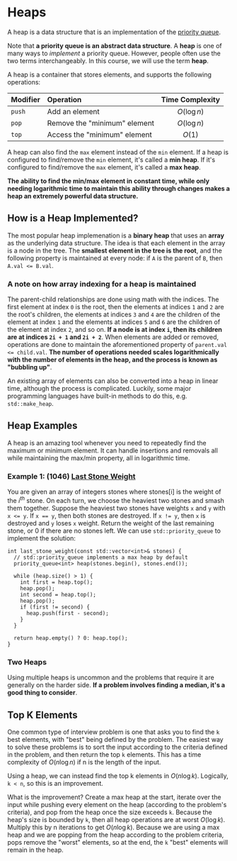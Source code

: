 # Heaps

A heap is a data structure that is an implementation of the [priority queue](https://en.wikipedia.org/wiki/Priority_queue).

Note that __a priority queue is an abstract data structure__. A __heap__ is one of many ways to _implement_ a priority queue. However, people often use the two terms interchangeably. In this course, we will use the term __heap__.

A heap is a container that stores elements, and supports the following operations:

| Modifier | Operation                    | Time Complexity |
|:---------|:-----------------------------|:---------------:|
| `push`   | Add an element               | $O(\log n)$     |
| `pop`    | Remove the "minimum" element | $O(\log n)$     |
| `top`    | Access the "minimum" element | $O(1)$          |

A heap can also find the `max` element instead of the `min` element. If a heap is configured to find/remove the `min` element, it's called a __min heap__. If it's configured to find/remove the `max` element, it's called a __max heap__.

__The ability to find the min/max element in constant time, while only needing logarithmic time to maintain this ability through changes makes a heap an extremely powerful data structure.__

## How is a Heap Implemented?
The most popular heap implemenation is a __binary heap__ that uses an __array__ as the underlying data structure. The idea is that each element in the array is a node in the tree. The __smallest element in the tree is the root__, and the following property is maintained at every node: if `A` is the parent of `B`, then `A.val <= B.val`.

### A note on how array indexing for a heap is maintained
The parent-child relationships are done using math with the indices. The first element at index `0` is the root, then the elements at indices `1` and `2` are the root's children, the elements at indices `3` and `4` are the children of the element at index `1` and the elements at indices `5` and `6` are the children of the element at index `2`, and so on. __If a node is at index `i`, then its children are at indices `2i + 1` and `2i + 2`__. When elements are added or removed, operations are done to maintain the aforementioned property of `parent.val <= child.val`. __The number of operations needed scales logarithmically with the number of elements in the heap, and the process is known as "bubbling up"__.

An existing array of elements can also be converted into a heap in linear time, although the process is complicated. Luckily, some major programming languages have built-in methods to do this, e.g. `std::make_heap`.

## Heap Examples
A heap is an amazing tool whenever you need to repeatedly find the maximum or minimum element. It can handle insertions and removals all while maintaining the max/min property, all in logarithmic time.

### Example 1: (1046) [Last Stone Weight](https://leetcode.com/problems/last-stone-weight/)
You are given an array of integers stones where stones[i] is the weight of the $i^{th}$ stone. On each turn, we choose the heaviest two stones and smash them together. Suppose the heaviest two stones have weights `x` and `y` with `x <= y`. If `x == y`, then both stones are destroyed. If `x != y`, then `x` is destroyed and `y` loses `x` weight. Return the weight of the last remaining stone, or 0 if there are no stones left. We can use `std::priority_queue` to implement the solution:

```
int last_stone_weight(const std::vector<int>& stones) {
  // std::priority_queue implements a max heap by default
  priority_queue<int> heap(stones.begin(), stones.end());
  
  while (heap.size() > 1) {
    int first = heap.top();
    heap.pop();
    int second = heap.top();
    heap.pop();
    if (first != second) {
      heap.push(first - second);
    }
  }
  
  return heap.empty() ? 0: heap.top();
}
```

### Two Heaps
Using multiple heaps is uncommon and the problems that require it are generally on the harder side. __If a problem involves finding a median, it's a good thing to consider__.

## Top K Elements
One common type of interview problem is one that asks you to find the `k` best elements, with "best" being defined by the problem. The easiest way to solve these problems is to sort the input according to the criteria defined in the problem, and then return the top `k` elements. This has a time complexity of $O(n \log n)$ if n is the length of the input.

Using a heap, we can instead find the top k elements in $O(n \log k)$. Logically, `k < n`, so this is an improvement.

What is the improvement? Create a max heap at the start, iterate over the input while pushing every element on the heap (according to the problem's criteria), and pop from the heap once the size exceeds `k`. Because the heap's size is bounded by `k`, then all heap operations are at worst $O(\log k)$. Multiply this by n iterations to get $O(n \log k)$. Because we are using a max heap and we are popping from the heap according to the problem criteria, pops remove the "worst" elements, so at the end, the `k` "best" elements will remain in the heap.
